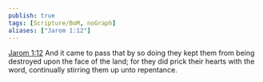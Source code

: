 ```yaml
---
publish: true
tags: [Scripture/BoM, noGraph]
aliases: ["Jarom 1:12"]
---
```

[Jarom 1:12](https://churchofjesuschrist.org/study/scriptures/bofm/jarom/1?lang=eng&id=p12#p12) And it came to pass that by so doing they kept them from being destroyed upon the face of the land; for they did prick their hearts with the word, continually stirring them up unto repentance.
